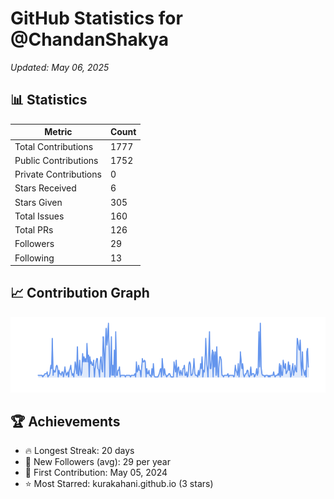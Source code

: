 # GitHub Statistics for @ChandanShakya
*Updated: May 06, 2025*

## 📊 Statistics
| Metric | Count |
|--------|--------|
| Total Contributions | 1777 |
| Public Contributions | 1752 |
| Private Contributions | 0 |
| Stars Received | 6 |
| Stars Given | 305 |
| Total Issues | 160 |
| Total PRs | 126 |
| Followers | 29 |
| Following | 13 |

## 📈 Contribution Graph

![Contribution Graph](./contribution_graph.png)

## 🏆 Achievements

- 🔥 Longest Streak: 20 days
- 👥 New Followers (avg): 29 per year
- 📅 First Contribution: May 05, 2024
- ⭐ Most Starred: kurakahani.github.io (3 stars)
